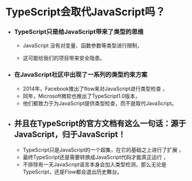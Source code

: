 # TypeScript会取代JavaScript吗？

* ### TypeScript只是给JavaScript带来了类型的思维 
  * JavaScript 没有对变量、函数参数等类型进行限制，

  * 这可能给我们的项目带来安全隐患。

* ### 在JavaScript社区中出现了一系列的类型约束方案
  * 2014年，Facebook推出了flow来对JavaScript进行类型检查 ，
  * 同年，Microsoft微软也推出了TypeScript1.0版本，
  * 他们都致力于为JavaScript提供类型检查，而不是取代JavaScript。

* ## 并且在TypeScript的官方文档有这么一句话：源于JavaScript，归于JavaScript！ 
  * TypeScript只是JavaScript的一个超集，在它的基础之上进行了扩展 ，
  * 最终TypeScript还是需要转换成JavaScript代码才能真正运行 ，
  * 不排除有一天JavaScript语言本身会加入类型检测，那么无论是TypeScript，还是Flow都会退出历史舞台。

